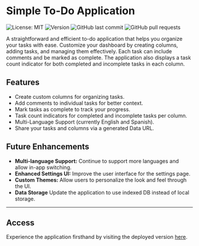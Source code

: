 # Simple To-Do Application

![License: MIT](https://img.shields.io/github/license/joshleatherland/ToDoList)
![Version](https://img.shields.io/github/package-json/v/joshleatherland/ToDoList)
![GitHub last commit](https://img.shields.io/github/last-commit/joshleatherland/ToDoList)
![GitHub pull requests](https://img.shields.io/github/issues-pr/joshleatherland/ToDoList)

A straightforward and efficient to-do application that helps you organize your tasks with ease. Customize your dashboard by creating columns, adding tasks, and managing them effectively. Each task can include comments and be marked as complete. The application also displays a task count indicator for both completed and incomplete tasks in each column.

## Features

- Create custom columns for organizing tasks.
- Add comments to individual tasks for better context.
- Mark tasks as complete to track your progress.
- Task count indicators for completed and incomplete tasks per column.
- Multi-Language Support (currently English and Spanish).
- Share your tasks and columns via a generated Data URL.

## Future Enhancements

- **Multi-language Support:** Continue to support more languages and allow in-app switching.
- **Enhanced Settings UI:** Improve the user interface for the settings page.
- **Custom Themes:** Allow users to personalize the look and feel through the UI.
- **Data Storage** Update the application to use indexed DB instead of local storage.

---

## Access

Experience the application firsthand by visiting the deployed version [here](https://main.d1py5cx9r2lg05.amplifyapp.com/).
